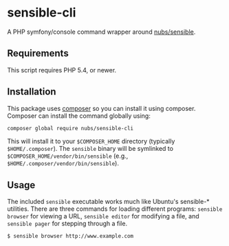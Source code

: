 # sensible-cli
A PHP symfony/console command wrapper around [nubs/sensible][sensible].

## Requirements
This script requires PHP 5.4, or newer.

## Installation
This package uses [composer] so you can install it using composer.  Composer
can install the command globally using:
```bash
composer global require nubs/sensible-cli
```

This will install it to your `$COMPOSER_HOME` directory (typically
`$HOME/.composer`).  The `sensible` binary will be symlinked to
`$COMPOSER_HOME/vendor/bin/sensible` (e.g.,
`$HOME/.composer/vendor/bin/sensible`).

## Usage
The included `sensible` executable works much like Ubuntu's sensible-\*
utilities.  There are three commands for loading different programs:
`sensible browser` for viewing a URL, `sensible editor` for modifying a file,
and `sensible pager` for stepping through a file.

```bash
$ sensible browser http://www.example.com
```

[sensible]: https://github.com/nubs/sensible
[composer]: https://getcomposer.org
